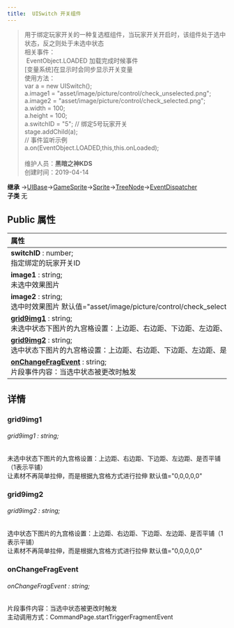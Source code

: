 ```yaml
---
title:  UISwitch 开关组件
---
```

>用于绑定玩家开关的一种复选框组件，当玩家开关开启时，该组件处于选中状态，反之则处于未选中状态<br>相关事件：<br>&nbsp;EventObject.LOADED 加载完成时候事件<br>[变量系统]在显示时会同步显示开关变量<br>使用方法：<br>var a = new UISwitch();<br>a.image1 = "asset/image/picture/control/check_unselected.png";<br>a.image2 = "asset/image/picture/control/check_selected.png";<br>a.width = 100;<br>a.height = 100;<br>a.switchID = "5"; // 绑定5号玩家开关<br>stage.addChild(a);<br>// 事件监听示例<br>a.on(EventObject.LOADED,this,this.onLoaded);<br><br>
>维护人员：**黑暗之神KDS**  
>创建时间：2019-04-14

**继承**  →[UIBase](/zh_hans/library/2d/client/ui/uibase)→[GameSprite](/zh_hans/library/2d/client/gamesprite)→[Sprite](/zh_hans/library/2d/client/lib/sprite)→[TreeNode](/zh_hans/library/2d/client/lib/treenode)→[EventDispatcher](/zh_hans/library/2d/client/lib/eventdispatcher)<br>
**子类**  无<br>
## **Public 属性**
| <div style="width:1000px;text-align:left">属性</div>                                                                         |
| ---------------------------------------------------------------------------------------------------------------------------- |
| **switchID** : number;<br>指定绑定的玩家开关ID                                                                               |
| **image1** : string;<br>未选中效果图片                                                                                       |
| **image2** : string;<br>选中时效果图片 默认值="asset/image/picture/control/check_selected.png"                               |
| **[grid9img1](#grid9img1)** : string;<br>未选中状态下图片的九宫格设置：上边距、右边距、下边距、左边距、是否平铺（1表示平铺） |
| **[grid9img2](#grid9img2)** : string;<br>选中状态下图片的九宫格设置：上边距、右边距、下边距、左边距、是否平铺（1表示平铺）   |
| **[onChangeFragEvent](#onchangefragevent)** : string;<br>片段事件内容：当选中状态被更改时触发                                |



## 详情

### grid9img1
###### grid9img1 : string;
未选中状态下图片的九宫格设置：上边距、右边距、下边距、左边距、是否平铺（1表示平铺）<br>
让素材不再简单拉伸，而是根据九宫格方式进行拉伸 默认值="0,0,0,0,0"
### grid9img2
###### grid9img2 : string;
选中状态下图片的九宫格设置：上边距、右边距、下边距、左边距、是否平铺（1表示平铺）<br>
让素材不再简单拉伸，而是根据九宫格方式进行拉伸 默认值="0,0,0,0,0"
### onChangeFragEvent
###### onChangeFragEvent : string;
片段事件内容：当选中状态被更改时触发<br>
主动调用方式：CommandPage.startTriggerFragmentEvent




